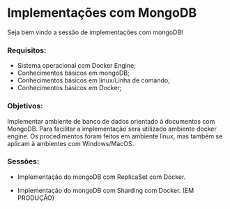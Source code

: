 # Implementações com MongoDB 

Seja bem vindo a sessão de implementações com mongoDB!

### Requisitos:

- Sistema operacional com Docker Engine; 
- Conhecimentos básicos em mongoDB; 
- Conhecimentos básicos em linux/Linha de comando; 
- Conhecimentos básicos em Docker;

### Objetivos: 

Implementar ambiente de banco de dados orientado à documentos com MongoDB. Para facilitar a implementação será utilizado ambiente docker engine. Os procedimentos foram feitos em ambiente linux, mas também se aplicam à ambientes com Windows/MacOS.

### Sessões: 

- Implementação do mongoDB com ReplicaSet com Docker.

- Implementação do mongoDB com Sharding com Docker. (EM PRODUÇÂO)

  